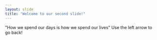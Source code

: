 ```yaml
---
layout: slide
title: "Welcome to our second slide!"
---
```

"How we spend our days is how we spend our lives"
Use the left arrow to go back!
